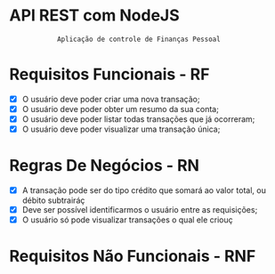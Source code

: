# API REST com NodeJS

                Aplicação de controle de Finanças Pessoal

# Requisitos Funcionais - RF

- [x] O usuário deve poder criar uma nova transação;
- [x] O usuário deve poder obter um resumo da sua conta;
- [x] O usuário deve poder listar todas transações que já ocorreram;
- [x] O usuário deve poder visualizar uma transação única;

# Regras De Negócios - RN

- [x] A transação pode ser do tipo crédito que somará ao valor total, ou débito subtrairáç
- [x] Deve ser possível identificarmos o usuário entre as requisições;
- [x] O usuário só pode visualizar transações o qual ele criouç

# Requisitos Não Funcionais - RNF
